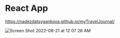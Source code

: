 #  React App

https://nadezdatsygankova.github.io/myTravelJournal/

![Screen Shot 2022-08-21 at 12 07 26 AM](https://user-images.githubusercontent.com/47821694/185775061-21a46c2c-e651-40be-a639-f21746f203dd.jpg)
